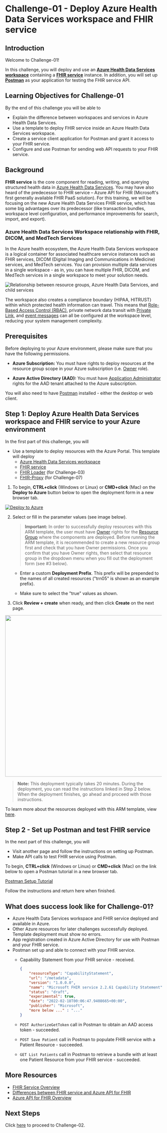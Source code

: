 # Challenge-01 - Deploy Azure Health Data Services workspace and FHIR service

## Introduction

Welcome to Challenge-01!

In this challenge, you will deploy and use an **[Azure Health Data Services workspace](https://docs.microsoft.com/azure/healthcare-apis/workspace-overview)** containing a **[FHIR service](https://docs.microsoft.com/azure/healthcare-apis/fhir/overview)** instance. In addition, you will set up **[Postman](https://www.postman.com/)** as your application for testing the FHIR service API.

## Learning Objectives for Challenge-01

By the end of this challenge you will be able to

+ Explain the difference between workspaces and services in Azure Health Data Services.
+ Use a template to deploy FHIR service inside an Azure Health Data Services workspace.
+ Create a service client application for Postman and grant it access to your FHIR service.
+ Configure and use Postman for sending web API requests to your FHIR service.

## Background

**FHIR service** is the core component for reading, writing, and querying structured health data in [Azure Health Data Services](https://docs.microsoft.com/azure/healthcare-apis/healthcare-apis-overview). You may have also heard of the predecessor to FHIR service – Azure API for FHIR (Microsoft's first generally available FHIR PaaS solution). For this training, we will be focusing on the new Azure Health Data Services FHIR service, which has some big advantages over its predecessor (like transaction bundles, workspace level configuration, and performance improvements for search, import, and export). 

### Azure Health Data Services Workspace relationship with FHIR, DICOM, and MedTech Services

In the Azure health ecosystem, the Azure Health Data Services workspace is a logical container for associated healthcare service instances such as FHIR services, DICOM (Digital Imaging and Communications in Medicine) services, and MedTech services. You can provision multiple data services in a single workspace - as in, you can have multiple FHIR, DICOM, and MedTech services in a single workspace to meet your solution needs.

![Relationship between resource groups, Azure Health Data Services, and child services](./media/azure-health-data-services-workspace-overview.png)

The workspace also creates a compliance boundary (HIPAA, HITRUST) within which protected health information can travel. This means that [Role-Based Access Control (RBAC)](https://docs.microsoft.com/azure/healthcare-apis/configure-azure-rbac), private network data transit with [Private Link](https://docs.microsoft.com/azure/healthcare-apis/healthcare-apis-configure-private-link), and [event messages](https://docs.microsoft.com/azure/healthcare-apis/events/events-deploy-portal) can all be configured at the workspace level, reducing your system management complexity.

## Prerequisites

Before deploying to your Azure environment, please make sure that you have the following permissions.

+ **Azure Subscription:** You must have rights to deploy resources at the resource group scope in your Azure subscription (i.e. [Owner](https://docs.microsoft.com/azure/role-based-access-control/built-in-roles#owner) role).

+ **Azure Active Directory (AAD):** You must have [Application Administrator](https://docs.microsoft.com/azure/active-directory/roles/permissions-reference#application-administrator) rights for the AAD tenant attached to the Azure subscription.

You will also need to have [Postman](https://www.getpostman.com/) installed - either the desktop or web client.

## Step 1: Deploy Azure Health Data Services workspace and FHIR service to your Azure environment

In the first part of this challenge, you will

+ Use a template to deploy resources with the Azure Portal. This template will deploy
  + [Azure Health Data Services workspace](https://docs.microsoft.com/azure/healthcare-apis/workspace-overview)
  + [FHIR service](https://docs.microsoft.com/azure/healthcare-apis/fhir/overview)
  + [FHIR Loader](https://github.com/microsoft/fhir-loader) (for Challenge-03)
  + [FHIR-Proxy](https://github.com/microsoft/fhir-proxy) (for Challenge-07)

1. To begin, **CTRL+click** (Windows or Linux) or **CMD+click** (Mac) on the **Deploy to Azure** button below to open the deployment form in a new browser tab.

[![Deploy to Azure](https://aka.ms/deploytoazurebutton)](https://portal.azure.com/#create/Microsoft.Template/uri/https%3A%2F%2Fraw.githubusercontent.com%2Fmicrosoft%2Fazure-health-data-services-workshop%2Fmain%2Fresources%2Fdeploy%2Fdeployfhirtrain.json)

2. Select or fill in the parameter values (see image below).

    > __Important:__ In order to successfully deploy resources with this ARM template, the user must have [Owner](https://docs.microsoft.com/azure/role-based-access-control/built-in-roles#owner) rights for the [Resource Group](https://docs.microsoft.com/azure/azure-resource-manager/management/manage-resource-groups-portal) where the components are deployed. Before running the ARM template, it is recommended to create a new resource group first and check that you have Owner permissions. Once you confirm that you have Owner rights, then select that resource group in the dropdown menu when you fill out the deployment form (see #3 below).

    + Enter a custom **Deployment Prefix**. This prefix will be prepended to the names of all created resources ("trn05" is shown as an example prefix).

    + Make sure to select the "true" values as shown.

3. Click **Review + create** when ready, and then click **Create** on the next page. 

<img src="../resources/docs/images/ARM_template_config4.png" height="520"> 

> **Note:** This deployment typically takes 20 minutes. During the deployment, you can read the instructions linked in Step 2 below. When the deployment finishes, go ahead and proceed with those instructions.

To learn more about the resources deployed with this ARM template, view [here](../resources/docs/FHIR-Starter_ARM_template_README.md#deployed-components).

## Step 2 - Set up Postman and test FHIR service

In the next part of this challenge, you will

+ Visit another page and follow the instructions on setting up Postman.
+ Make API calls to test FHIR service using Postman.

To begin, **CTRL+click** (Windows or Linux) or **CMD+click** (Mac) on the link below to open a Postman tutorial in a new browser tab.

[Postman Setup Tutorial](../resources/docs/Postman_FHIR_service_README.md)

Follow the instructions and return here when finished.

## What does success look like for Challenge-01?

+ Azure Health Data Services workspace and FHIR service deployed and available in Azure.
+ Other Azure resources for later challenges successfully deployed. Template deployment must show no errors.
+ App registration created in Azure Active Directory for use with Postman and your FHIR service.
+ Postman set up and able to connect with your FHIR service.
  + Capability Statement from your FHIR service - received.

    ```json
    {
        "resourceType": "CapabilityStatement",
        "url": "/metadata",
        "version": "1.0.0.0",
        "name": "Microsoft FHIR service 2.2.61 Capability Statement",
        "status": "draft",
        "experimental": true,
        "date": "2022-02-18T00:06:47.9408665+00:00",
        "publisher": "Microsoft",
        "more below ..." : "..."
    }
    ```

  + `POST AuthorizeGetToken` call in Postman to obtain an AAD access token - succeeded.
  + `POST Save Patient` call in Postman to populate FHIR service with a Patient Resource - succeeded.
  + `GET List Patients` call in Postman to retrieve a bundle with at least one Patient Resource from your FHIR service - succeeded.

## More Resources

+ [FHIR Service Overview](https://docs.microsoft.com/azure/healthcare-apis/fhir/overview)
+ [Differences between FHIR service and Azure API for FHIR](https://docs.microsoft.com/azure/healthcare-apis/fhir/fhir-faq#what-is-the-difference-between-azure-api-for-fhir-and-the-fhir-service-in-the-azure-health-data-services)
+ [Azure API for FHIR Overview](https://docs.microsoft.com/azure/healthcare-apis/azure-api-for-fhir/overview)

## Next Steps

Click [here](<../Challenge-02 - Convert HL7v2 and C-CDA to FHIR/Readme.md>) to proceed to Challenge-02.

